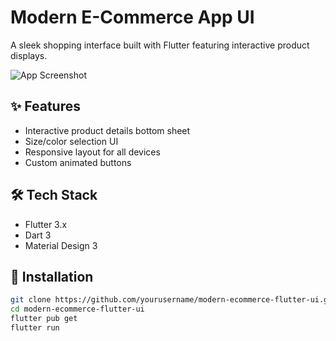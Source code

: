 # Modern E-Commerce App UI  

A sleek shopping interface built with Flutter featuring interactive product displays.  

![App Screenshot](screenshots/preview.png)  

## ✨ Features  
- Interactive product details bottom sheet  
- Size/color selection UI  
- Responsive layout for all devices  
- Custom animated buttons  

## 🛠 Tech Stack  
- Flutter 3.x  
- Dart 3  
- Material Design 3  

## 🚀 Installation  
```bash
git clone https://github.com/yourusername/modern-ecommerce-flutter-ui.git
cd modern-ecommerce-flutter-ui
flutter pub get
flutter run
